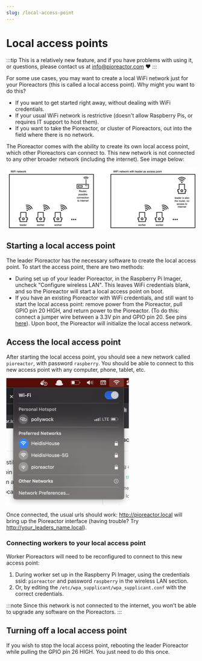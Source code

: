 ```yaml
---
slug: /local-access-point
---
```


# Local access points

:::tip
This is a relatively new feature, and if you have problems with using it, or questions, please contact us at info@pioreactor.com ❤️
:::

For some use cases, you may want to create a local WiFi network just for your Pioreactors (this is called a local access point). Why might you want to do this?

 - If you want to get started right away, without dealing with WiFi credentials.
 - If your usual WiFi network is restrictive (doesn't allow Raspberry Pis, or requires IT support to host them).
 - If you want to take the Pioreactor, or cluster of Pioreactors, out into the field where there is no network.

The Pioreactor comes with the ability to create its own local access point, which other Pioreactors can connect to. This new network is not connected to any other broader network (including the internet). See image below:

![Using the leader Pioreactor to create a local access point](/img/user-guide/local_access_point.png)

## Starting a local access point

The leader Pioreactor has the necessary software to create the local access point. To start the access point, there are two methods:

 - During set up of your leader Pioreactor, in the Raspberry Pi Imager, uncheck "Configure wireless LAN". This leaves WiFi credentials blank, and so the Pioreactor will start a local access point on boot.
 - If you have an existing Pioreactor with WiFi credentials, and still want to start the local access point: remove power from the Pioreactor, pull GPIO pin 20 HIGH, and return power to the Pioreactor. (To do this: connect a jumper wire between a 3.3V pin and GPIO pin 20. See pins [here](https://pinout.xyz/)). Upon boot, the Pioreactor will initialize the local access network.


## Access the local access point

After starting the local access point, you should see a new network called `pioreactor`, with password `raspberry`. You should be able to connect to this new access point with any computer, phone, tablet, etc.

<img src="/img/user-guide/pioreactor_ap.png" width="325" />

Once connected, the usual urls should work: http://pioreactor.local will bring up the Pioreactor interface (having trouble? Try http://your_leaders_name.local).

### Connecting workers to your local access point

Worker Pioreactors will need to be reconfigured to connect to this new access point:

1. During worker set up in the Raspberry Pi Imager, using the credentials ssid: `pioreactor` and password `raspberry` in the wireless LAN section.
1. Or, by editing the `/etc/wpa_supplicant/wpa_supplicant.conf` with the correct credentials.

:::note
Since this network is not connected to the internet, you won't be able to upgrade any software on the Pioreactors.
:::

 ## Turning off a local access point

 If you wish to stop the local access point, rebooting the leader Pioreactor while pulling the GPIO pin 26 HIGH. You just need to do this once.